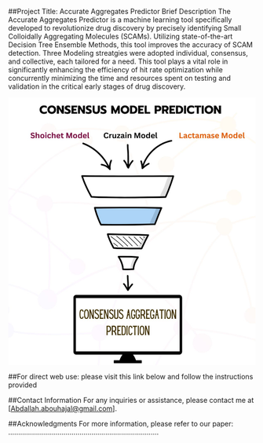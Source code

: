 ##Project Title: Accurate Aggregates Predictor
Brief Description
The Accurate Aggregates Predictor is a machine learning tool specifically developed to revolutionize drug discovery by precisely identifying Small Colloidally Aggregating Molecules (SCAMs).
Utilizing state-of-the-art Decision Tree Ensemble Methods, this tool improves the accuracy of SCAM detection. Three Modeling streatgies were adopted individual, consensus, and collective, each tailored for a need.
This tool plays a vital role in significantly 
enhancing the efficiency of hit rate optimization while concurrently minimizing the time and resources spent on testing and validation in the critical early stages of drug discovery.

<p align="center">
  <img align="middle" src="figure 2.JPG" alt="workflow" width="800" class="center">
 </p>

 
##For direct web use: 
please visit this link below and follow the instructions provided

##Contact Information
For any inquiries or assistance, please contact me at [Abdallah.abouhajal@gmail.com].


##Acknowledgments
For more information, please refer to our paper:
............................................................................

